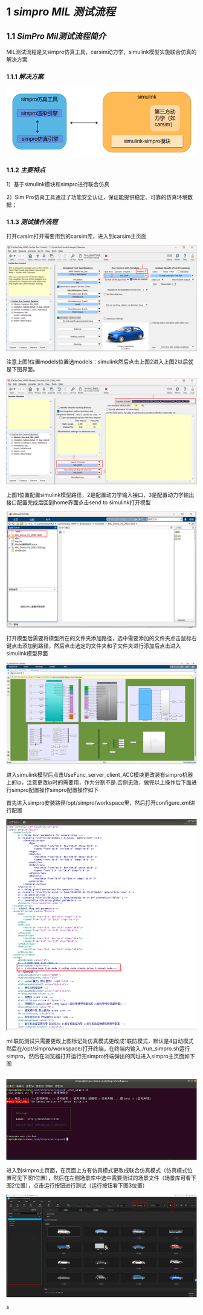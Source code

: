 # **1** ***simpro MIL 测试流程***

## **1.1**  ***SimPro Mil测试流程简介***

MIL测试流程是又simpro仿真工具，carsim动力学，simulink模型实施联合仿真的解决方案

### **1.1.1** ***解决方案***

![](..\img\8\image.png)

### **1.1.2** ***主要特点***

1）基于simulink模块和simpro进行联合仿真

2）Sim Pro仿真工具通过了功能安全认证，保证能提供稳定、可靠的仿真环境数据；

### **1.1.3** ***测试操作流程***

打开carsim打开需要用到的carsim库，进入到carsim主页面

![](..\img\8\image1.png)

注意上图1位置models位置选models：simulink然后点击上图2进入上图2以后就是下图界面。

![](..\img\8\image2.png) 

上图1位置配置simulink模型路径，2是配置动力学输入接口，3是配置动力学输出接口配置完成后回到home界面点击send to simulink打开模型

![](..\img\8\image3.png)

打开模型后需要将模型所在的文件夹添加路径，选中需要添加的文件夹点击鼠标右键点击添加到路径，然后点击选定的文件夹和子文件夹进行添加后点击进入simulink模型界面

![](..\img\8\image4.png)

进入simulink模型后点击UseFunc_server_client_ACC模块更改装有simpro机器上的ip，注意更改ip时的需要用，作为分割不是.否侧无效，做完以上操作后下面进行simpro配置操作simpro配置操作如下

首先进入simpro安装路径/opt/simpro/workspace里，然后打开configure.xml进行配置

![](..\img\8\image5.png)

mil联防测试只需要更改上图标记处仿真模式更改成1联防模式，默认是4自动模式然后在/opt/simpro/workspace/打开终端，在终端内输入./run_simpro.sh运行simpro，然后在浏览器打开运行完simpro终端弹出的网址进入simpro主页面如下图

​         ![](..\img\8\image6.png)

进入到simpro主页面，在页面上方有仿真模式更改成联合仿真模式（仿真模式位置可见下图1位置），然后在左侧场景库中选中需要测试的场景文件（场景库可看下图2位置），点击运行按钮进行测试（运行按钮看下图3位置）

![](..\img\8\image7.png)

s